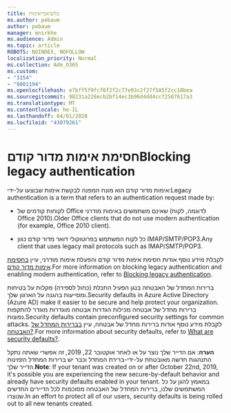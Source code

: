 ```yaml
---
title: בלוציאכייאימות
ms.author: pebaum
author: pebaum
manager: mnirkhe
ms.audience: Admin
ms.topic: article
ROBOTS: NOINDEX, NOFOLLOW
localization_priority: Normal
ms.collection: Adm_O365
ms.custom:
- "3154"
- "9001194"
ms.openlocfilehash: e7bff5f9fcf6f2f2c77e93c2f27f585f2cc18bea
ms.sourcegitcommit: 98231a228ecb2bf14ec3b96d4dd4ccf2507617a3
ms.translationtype: MT
ms.contentlocale: he-IL
ms.lasthandoff: 04/01/2020
ms.locfileid: "43079261"
---
```

# <a name="blocking-legacy-authentication"></a><span data-ttu-id="f976d-102">חסימת אימות מדור קודם</span><span class="sxs-lookup"><span data-stu-id="f976d-102">Blocking legacy authentication</span></span>

<span data-ttu-id="f976d-103">אימות מדור קודם הוא מונח המפנה לבקשת אימות שבוצעו על-ידי:</span><span class="sxs-lookup"><span data-stu-id="f976d-103">Legacy authentication is a term that refers to an authentication request made by:</span></span>

- <span data-ttu-id="f976d-104">לקוחות קודמים של Office שאינם משתמשים באימות מודרני (לדוגמה, לקוח Office 2010).</span><span class="sxs-lookup"><span data-stu-id="f976d-104">Older Office clients that do not use modern authentication (for example, Office 2010 client).</span></span>

- <span data-ttu-id="f976d-105">כל לקוח המשתמש בפרוטוקולי דואר מדור קודם כגון IMAP/SMTP/POP3.</span><span class="sxs-lookup"><span data-stu-id="f976d-105">Any client that uses legacy mail protocols such as IMAP/SMTP/POP3.</span></span>

<span data-ttu-id="f976d-106">לקבלת מידע נוסף אודות חסימת אימות מדור קודם והפעלת אימות מודרני, עיין [בחסימת אימות מדור קודם](https://docs.microsoft.com/azure/active-directory/conditional-access/concept-conditional-access-block-legacy-authentication).</span><span class="sxs-lookup"><span data-stu-id="f976d-106">For more information on blocking legacy authentication and enabling modern authentication, refer to [Blocking legacy authentication](https://docs.microsoft.com/azure/active-directory/conditional-access/concept-conditional-access-block-legacy-authentication).</span></span>

<span data-ttu-id="f976d-107">ברירות המחדל של האבטחה בנגן הפעיל התכלת (כחול לספירה) מקלות על בטיחות ומסייעות בהגנה על הארגון שלך.</span><span class="sxs-lookup"><span data-stu-id="f976d-107">Security defaults in Azure Active Directory (Azure AD) make it easier to be secure and help protect your organization.</span></span> <span data-ttu-id="f976d-108">ברירות מחדל של אבטחה מכילות הגדרות אבטחה מוגדרות מוגדר להתקפות נפוצות.</span><span class="sxs-lookup"><span data-stu-id="f976d-108">Security defaults contain preconfigured security settings for common attacks.</span></span>
<span data-ttu-id="f976d-109">לקבלת מידע נוסף אודות ברירות מחדל של אבטחה, עיין [בברירות המחדל של האבטחה?](https://docs.microsoft.com/azure/active-directory/fundamentals/concept-fundamentals-security-defaults).</span><span class="sxs-lookup"><span data-stu-id="f976d-109">For more information about security defaults, refer to [What are security defaults?](https://docs.microsoft.com/azure/active-directory/fundamentals/concept-fundamentals-security-defaults).</span></span> 

<span data-ttu-id="f976d-110">**הערה**: אם הדייר שלך נוצר על או לאחר אוקטובר 22, 2019, זה אפשרי שאתה נתקל התנהגות חדשה מאובטחת על-ידי-ברירת המחדל וכבר יש ברירות המחדל הזמינות הדייר שלך.</span><span class="sxs-lookup"><span data-stu-id="f976d-110">**Note**:  If your tenant was created on or after October 22nd, 2019, it's possible you are experiencing the new secure-by-default behavior and already have security defaults enabled in your tenant.</span></span>  <span data-ttu-id="f976d-111">במאמץ להגן על כל המשתמשים שלנו, ברירות המחדל של האבטחה מסוכמות לכל הדיירים החדשים שנוצרו.</span><span class="sxs-lookup"><span data-stu-id="f976d-111">In an effort to protect all of our users, security defaults is being rolled out to all new tenants created.</span></span>
